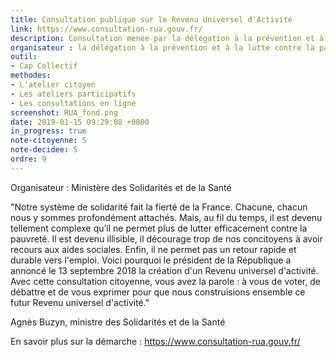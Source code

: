 ```yaml
---
title: Consultation publique sur le Revenu Universel d'Activité
link: https://www.consultation-rua.gouv.fr/
description: Consultation menée par la délégation à la prévention et à la lutte contre la pauvreté
organisateur : la délégation à la prévention et à la lutte contre la pauvreté
outil:
- Cap Collectif
methodes:
- L'atelier citoyen
- Les ateliers participatifs
- Les consultations en ligne
screenshot: RUA_fond.png
date: 2019-01-15 09:29:08 +0000
in_progress: true
note-citoyenne: 5
note-decidee: 5
ordre: 9
---
```


Organisateur : Ministère des Solidarités et de la Santé

"Notre système de solidarité fait la fierté de la France. Chacune, chacun nous y sommes profondément attachés.
Mais, au fil du temps, il est devenu tellement complexe qu’il ne permet plus de lutter efficacement contre la pauvreté. Il est devenu illisible, il décourage trop de nos concitoyens à avoir recours aux aides sociales. Enfin, il ne permet pas un retour rapide et durable vers l'emploi. 
Voici pourquoi le président de la République a annoncé le 13 septembre 2018 la création d'un Revenu universel d'activité.
Avec cette consultation citoyenne, vous avez la parole : à vous de voter, de débattre et de vous exprimer pour que nous construisions ensemble ce futur Revenu universel d'activité."

Agnès Buzyn, ministre des Solidarités et de la Santé

En savoir plus sur la démarche :  https://www.consultation-rua.gouv.fr/
